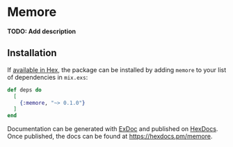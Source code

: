 # Memore

**TODO: Add description**

## Installation

If [available in Hex](https://hex.pm/docs/publish), the package can be installed
by adding `memore` to your list of dependencies in `mix.exs`:

```elixir
def deps do
  [
    {:memore, "~> 0.1.0"}
  ]
end
```

Documentation can be generated with [ExDoc](https://github.com/elixir-lang/ex_doc)
and published on [HexDocs](https://hexdocs.pm). Once published, the docs can
be found at <https://hexdocs.pm/memore>.

